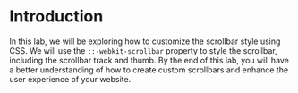 # Introduction

In this lab, we will be exploring how to customize the scrollbar style using CSS. We will use the `::-webkit-scrollbar` property to style the scrollbar, including the scrollbar track and thumb. By the end of this lab, you will have a better understanding of how to create custom scrollbars and enhance the user experience of your website.
